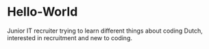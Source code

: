 # Hello-World
Junior IT recruiter trying to learn different things about coding
Dutch, interested in recruitment and new to coding.
